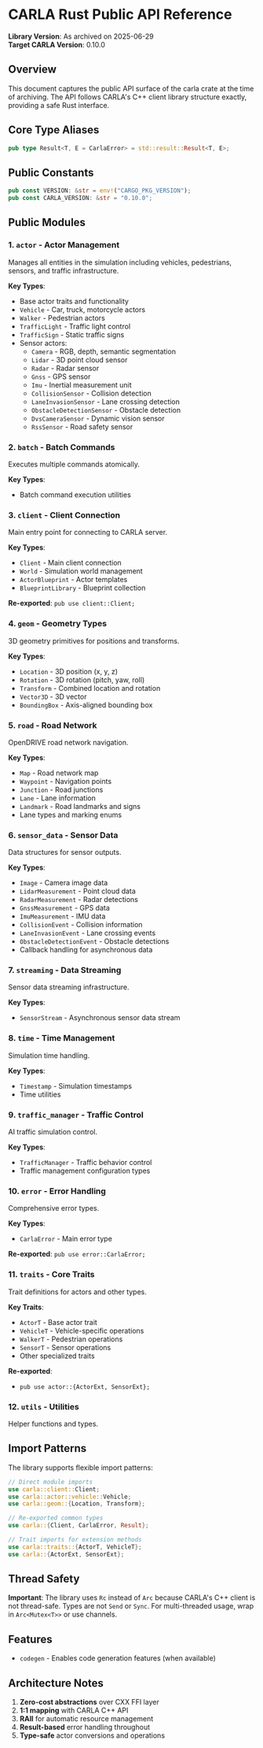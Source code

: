 # CARLA Rust Public API Reference

**Library Version**: As archived on 2025-06-29  
**Target CARLA Version**: 0.10.0

## Overview

This document captures the public API surface of the carla crate at the time of archiving. The API follows CARLA's C++ client library structure exactly, providing a safe Rust interface.

## Core Type Aliases

```rust
pub type Result<T, E = CarlaError> = std::result::Result<T, E>;
```

## Public Constants

```rust
pub const VERSION: &str = env!("CARGO_PKG_VERSION");
pub const CARLA_VERSION: &str = "0.10.0";
```

## Public Modules

### 1. `actor` - Actor Management
Manages all entities in the simulation including vehicles, pedestrians, sensors, and traffic infrastructure.

**Key Types**:
- Base actor traits and functionality
- `Vehicle` - Car, truck, motorcycle actors
- `Walker` - Pedestrian actors
- `TrafficLight` - Traffic light control
- `TrafficSign` - Static traffic signs
- Sensor actors:
  - `Camera` - RGB, depth, semantic segmentation
  - `Lidar` - 3D point cloud sensor
  - `Radar` - Radar sensor
  - `Gnss` - GPS sensor
  - `Imu` - Inertial measurement unit
  - `CollisionSensor` - Collision detection
  - `LaneInvasionSensor` - Lane crossing detection
  - `ObstacleDetectionSensor` - Obstacle detection
  - `DvsCameraSensor` - Dynamic vision sensor
  - `RssSensor` - Road safety sensor

### 2. `batch` - Batch Commands
Executes multiple commands atomically.

**Key Types**:
- Batch command execution utilities

### 3. `client` - Client Connection
Main entry point for connecting to CARLA server.

**Key Types**:
- `Client` - Main client connection
- `World` - Simulation world management
- `ActorBlueprint` - Actor templates
- `BlueprintLibrary` - Blueprint collection

**Re-exported**: `pub use client::Client;`

### 4. `geom` - Geometry Types
3D geometry primitives for positions and transforms.

**Key Types**:
- `Location` - 3D position (x, y, z)
- `Rotation` - 3D rotation (pitch, yaw, roll)
- `Transform` - Combined location and rotation
- `Vector3D` - 3D vector
- `BoundingBox` - Axis-aligned bounding box

### 5. `road` - Road Network
OpenDRIVE road network navigation.

**Key Types**:
- `Map` - Road network map
- `Waypoint` - Navigation points
- `Junction` - Road junctions
- `Lane` - Lane information
- `Landmark` - Road landmarks and signs
- Lane types and marking enums

### 6. `sensor_data` - Sensor Data
Data structures for sensor outputs.

**Key Types**:
- `Image` - Camera image data
- `LidarMeasurement` - Point cloud data
- `RadarMeasurement` - Radar detections
- `GnssMeasurement` - GPS data
- `ImuMeasurement` - IMU data
- `CollisionEvent` - Collision information
- `LaneInvasionEvent` - Lane crossing events
- `ObstacleDetectionEvent` - Obstacle detections
- Callback handling for asynchronous data

### 7. `streaming` - Data Streaming
Sensor data streaming infrastructure.

**Key Types**:
- `SensorStream` - Asynchronous sensor data stream

### 8. `time` - Time Management
Simulation time handling.

**Key Types**:
- `Timestamp` - Simulation timestamps
- Time utilities

### 9. `traffic_manager` - Traffic Control
AI traffic simulation control.

**Key Types**:
- `TrafficManager` - Traffic behavior control
- Traffic management configuration types

### 10. `error` - Error Handling
Comprehensive error types.

**Key Types**:
- `CarlaError` - Main error type

**Re-exported**: `pub use error::CarlaError;`

### 11. `traits` - Core Traits
Trait definitions for actors and other types.

**Key Traits**:
- `ActorT` - Base actor trait
- `VehicleT` - Vehicle-specific operations
- `WalkerT` - Pedestrian operations
- `SensorT` - Sensor operations
- Other specialized traits

**Re-exported**: 
- `pub use actor::{ActorExt, SensorExt};`

### 12. `utils` - Utilities
Helper functions and types.

## Import Patterns

The library supports flexible import patterns:

```rust
// Direct module imports
use carla::client::Client;
use carla::actor::vehicle::Vehicle;
use carla::geom::{Location, Transform};

// Re-exported common types
use carla::{Client, CarlaError, Result};

// Trait imports for extension methods
use carla::traits::{ActorT, VehicleT};
use carla::{ActorExt, SensorExt};
```

## Thread Safety

**Important**: The library uses `Rc` instead of `Arc` because CARLA's C++ client is not thread-safe. Types are not `Send` or `Sync`. For multi-threaded usage, wrap in `Arc<Mutex<T>>` or use channels.

## Features

- `codegen` - Enables code generation features (when available)

## Architecture Notes

1. **Zero-cost abstractions** over CXX FFI layer
2. **1:1 mapping** with CARLA C++ API
3. **RAII** for automatic resource management
4. **Result-based** error handling throughout
5. **Type-safe** actor conversions and operations